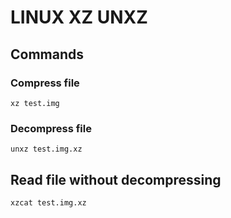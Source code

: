 # LINUX XZ UNXZ

## Commands

### Compress file
`xz test.img`

### Decompress file
`unxz test.img.xz`

## Read file without decompressing
`xzcat test.img.xz`